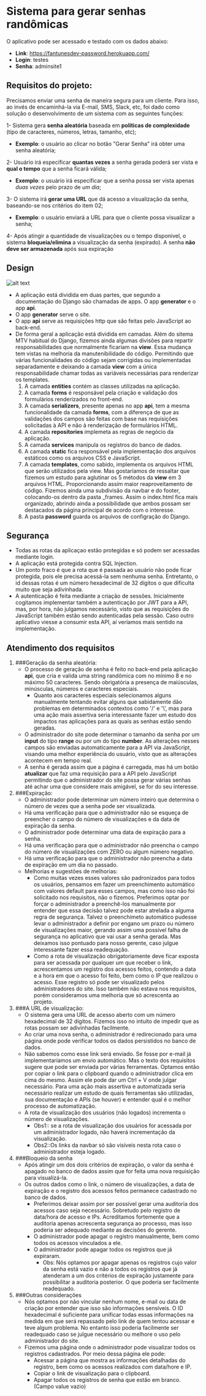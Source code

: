 # Sistema para gerar senhas randômicas

O aplicativo pode ser acessado e testado com os dados abaixo: 
- **Link**: https://fantunesdev-password.herokuapp.com/
- **Login**: testes
- **Senha**: adminsite1


## Requisitos do projeto:
 
Precisamos enviar uma senha de maneira segura para um cliente. Para isso, ao invés de encaminhá-la via E-mail, SMS, Slack, etc, foi dado como solução o desenvolvimento de um sistema com as seguintes funções:
 
1- Sistema gera <strong>senha aleatória</strong> baseada em <strong>políticas de complexidade</strong> (tipo de caracteres, números, letras, tamanho, etc); 
- **Exemplo**: o usuário ao clicar no botão "Gerar Senha" irá obter uma senha aleatória;

2- Usuário irá especificar <strong>quantas vezes</strong> a senha gerada poderá ser vista e <strong>qual o tempo</strong> que a senha ficará válida;
- **Exemplo**: o usuário irá especificar que a senha possa ser vista apenas <em>duas vezes</em> pelo prazo de <em>um dia</em>;

3- O sistema irá <strong>gerar uma URL</strong> que dá acesso a visualização da senha, baseando-se nos critérios do item 02;
- **Exemplo**: o usuário enviará a URL para que o cliente possa visualizar a senha;

4- Após atingir a quantidade de visualizações ou o tempo disponível, o sistema <strong>bloqueia/elimina</strong> a visualização da senha (expirado).
A senha <strong>não deve ser armazenada</strong> após sua expiração

## Design

![alt text](https://uploaddeimagens.com.br/images/003/885/878/original/tree.png?1653847733)

- A aplicação está dividida em duas partes, que segundo a documentação do Django são chamadas de apps. O app **generator** e o app **api**.
- O app **generator** serve o site.
- O app **api** serve as requisições http que são feitas pelo JavaScript ao back-end.
- De forma geral a aplicação está dividida em camadas. Além do sitema MTV habitual do Django, fizemos ainda algumas divisões para repartir responsabilidades que normalmente ficariam na **view**. Essa mudança tem vistas na melhoria da manutenibilidade do código. Permitindo que várias funcionalidades do código sejam corrigidas ou implementadas separadamente e deixando a camada **view** com a única responsabilidade chamar todas as variáveis necessárias para renderizar os templates. 
  1) A camada **entities** contém as classes utilizadas na aplicação.
  2) A camada **forms** é responsável pela criação e validação dos formulários renderizados no front-end.
  3) A camada **serializers**, presente apenas no app **api**, tem a mesma funcionalidade da camada **forms**, com a diferença de que as validações dos campos são feitas com base nas requisições solicitadas à API e não à renderização de formulários HTML.
  4) A camada **repositories** implemeta as regras de negócio da aplicação.
  5) A camada **services** manipula os registros do banco de dados.
  6) A camada **static** fica responsável pela implementação dos arquivos estáticos como os arquivos CSS e JavaScript.
  7) A camada **templates**, como sabido, implementa os arquivos HTML que serão utilizados pela view. Mas gostaríamos de ressaltar que fizemos um estudo para aglutinar os 5 métodos da **view** em 3 arquivos HTML. Proporcionando assim maior reaproveitamento de código. Fizemos ainda uma subdivisão da navbar e do footer, colocando-os dentro da pasta _frames. Assim o index.html fica mais organizado, abrindo ainda a possibilidade que ambos possam ser destacados da página principal de acordo com o interesse.
  8) A pasta **password** guarda os arquivos de configração do Django.

## Segurança

- Todas as rotas da aplicaçao estão protegidas e só podem ser acessadas mediante login.
- A aplicação está protegida contra SQL Injection.
- Um ponto fraco é que a rota que é passada ao usuário não pode ficar protegida, pois ele precisa acessá-la sem nenhuma senha. Entretanto, o id dessas rotas é um número hexadecimal de 32 dígitos o que dificulta muito que seja adivinhada.
- A autenticação é feita mediante a criação de sessões. Inicialmente cogitamos implementar também a autenticação por JWT para a API, mas, por hora, não julgamos necessário, visto que as requisições do JavaScript também estão sendo autenticadas pela sessão. Caso outro aplicativo viesse a consumir esta API, aí veríamos mais sentido na implementação.

## Atendimento dos requisitos   

1) ###Geração da senha aleatória:
   - O processo de geração de senha é feito no back-end pela aplicação **api**, que cria e valida uma string randômica com no mínimo 8 e no máximo 50 caracteres. Sendo obrigatória a presença de maiúsculas, minúsculas, números e caracteres especiais.
     - Quanto aos caracteres especiais selecionamos alguns manualmente tentando evitar alguns que sabidamente dão problemas em determinados contextos como '/' e '\\', mas para uma ação mais assertiva seria interessante fazer um estudo dos impactos nas aplicações para as quais as senhas estão sendo geradas.
   - O administrador do site pode determinar o tamanho da senha por um **input** do tipo **range** ou por um do tipo **number**. As alterações nesses campos são enviadas automaticamente para a API via JavaScript, visando uma melhor experiência do usuário, visto que as alterações acontecem em tempo real.
   - A senha é gerada assim que a página é carregada, mas há um botão **atualizar** que faz uma requisição para a API pelo JavaScript permitindo que o administrador do site possa gerar várias senhas até achar uma que considere mais amigável, se for do seu interesse.
2) ###Expiração:
   - O administrador pode determinar um número inteiro que determina o número de vezes que a senha pode ser visualizada.
   - Há uma verificação para que o administrador não se esqueça de preencher o campo do número de visualizações e da data de expiração da senha.
   - O administrador pode determinar uma data de expiração para a senha.
   - Há uma verificação para que o administrador não preencha o campo do número de visualizações com ZERO ou algum número negativo.
   - Há uma verificação para que o administrador não preencha a data de expiração em um dia no passado.
   - Melhorias e sugestões de melhorias:
     - Como muitas vezes esses valores são padronizados para todos os usuários, pensamos em fazer um preenchimento automático com valores default para esses campos, mas como isso não foi solicitado nos requisitos, não o fizemos. Preferimos optar por forçar o administrador a preenchê-los manualmente por entender que essa decisão talvez pode estar atrelada a alguma regra de segurança. Talvez o preenchimeto automático pudesse levar o administrador a definir por engano um prazo ou número de visualizações maior, gerando assim uma possível falha de segurança no aplicativo que vai usar a senha gerada. Mas deixamos isso pontuado para nosso gerente, caso julgue interessante fazer essa readequação.
     - Como a rota de visualização obrigatoriamente deve ficar exposta para ser acessada por qualquer um que receber o link, acrescentamos um registro dos acessos feitos, contendo a data e a hora em que o acesso foi feito, bem como o IP que realizou o acesso. Esse registro só pode ser visualizado pelos administradores do site. Isso também não estava nos requisitos, porém consideramos uma melhoria que só acrescenta ao projeto.
3) ###A URL de visualização: 
   - O sistema gera uma URL de acesso aberto com um número hexadecimal de 32 dígitos. Fizemos isso no intuito de impedir que as rotas possam ser adivinhadas facilmente.
   - Ao criar uma nova senha, o administrador é redirecionado para uma página onde pode verificar todos os dados persistidos no banco de dados.
   - Não sabemos como esse link será enviado. Se fosse por e-mail já implementaríamos um envio automático. Mas o texto dos requisitos sugere que pode ser enviada por várias ferramentas. Optamos então por copiar o link para o clipboard quando o administrador clica em cima do mesmo. Assim ele pode dar um Ctrl + V onde julgar necessário. Para uma ação mais assertiva e automatizada seria necessário realizar um estudo de quais ferramentas são utilizadas, sua documentação e APIs (se houver) e entender qual é o melhor processo de automatização.
   - A rota de visualização dos usuários (não logados) incrementa o número de visualizações. 
     - Obs1:: se a rota de visualização dos usuários for acessada por um administrador logado, não haverá incrementação da visualização.
     - Obs2::Os links da navbar só são visíveis nesta rota caso o administrador esteja logado.
4) ###Bloqueio da senha
    - Após atingir um dos dois critérios de expiração, o valor da senha é apagado no banco de dados assim que for feita uma nova requisição para visualizá-la.
    - Os outros dados como o link, o número de visualizações, a data de expiração e o registro dos acessos feitos permanece cadastrado no banco de dados.
      - Preferimos deixar assim por ser possível gerar uma auditoria dos acessos caso seja necessário. Sobretudo pelo registro de data/hora de acesso e IPs. Acreditamos fortemente que a auditoria apenas acrescenta segurança ao processo, mas isso poderia ser adequado mediante as decisões do gerente.
      - O administrador pode apagar o registro manualmente, bem como todos os acessos vinculados a ele.
      - O administrador pode apagar todos os registros que já expiraram.
        - Obs: Nós optamos por apagar apenas os registros cujo valor da senha está vazio e não a todos os registros que já atenderam a um dos critérios de expiração justamente para possibilitar a auditoria posterior. O que poderia ser facilmente readequado.
5) ###Outras considerações
    - Nós optamos por não vincular nenhum nome, e-mail ou data de criação por entender que isso são informações sensíveis. O ID hexadecimal é suficiente para unificar todas essas informações na medida em que será repassado pelo link de quem tentou acessar e teve algum problema. No entanto isso poderia facilmente ser readequado caso se julgue necessário ou melhore o uso pelo administrador do site.
    - Fizemos uma página onde o administrador pode visualizar todos os registros cadastrados. Por meio dessa página ele pode:
      - Acessar a página que mostra as informações detalhadas do registro, bem como os acessos realizados com data/hore e IP.
      - Copiar o link de visualização para o clipboard.
      - Apagar todos os registros de senha que estão em branco. (Campo value vazio)
